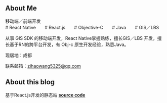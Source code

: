 ## About Me
移动端／前端开发  
\# React Native　　\# React.js　　\# Objective-C　　\# Java　　\# GIS／LBS

从事 GIS SDK 的移动端开发，React Native掌握熟练，擅长GIS／LBS 开发，擅长基于RN的跨平台开发，有 Obj-c 原生开发经验，熟悉Java。  

现居地：成都  

联系邮箱：zihaowang5325@qq.com  

## About this blog
基于React.js开发的静态站 [**source code**](https://github.com/Wangzihao5325/blog-project)